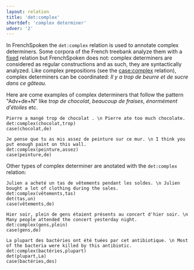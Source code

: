 ```yaml
---
layout: relation
title: 'det:complex'
shortdef: 'complex determiner'
udver: '2'
---
```


In FrenchSpoken the `det:complex` relation is used to annotate complex determiners. Some corpora of the French treebank analyze them with a [fixed]() relation but FrenchSpoken does not: complex determiners are considered as regular constructions and as such, they are syntactically analyzed.
Like complex prepositions (see the [case:complex]() relation), complex determiners can be coordinated: _Il y a trop de beurre et de sucre dans ce gâteau._

Here are come examples of complex determiners that follow the pattern "Adv+de+N" like _trop de chocolat_, _beaucoup de fraises_, _énormément d'étoiles_ etc. 

~~~ sdparse
Pierre a mangé trop de chocolat . \n Pierre ate too much chocolate.
det:complex(chocolat,trop)
case(chocolat,de)
~~~

~~~ sdparse
Je pense que tu as mis assez de peinture sur ce mur. \n I think you put enough paint on this wall.
det:complex(peinture,assez)
case(peinture,de)
~~~ 

Other types of complex determiner are anotated with the `det:complex` relation:

~~~ sdparse
Julien a acheté un tas de vêtements pendant les soldes. \n Julien bought a lot of clothing during the sales.
det:complex(vêtements,tas)
det(tas,un)
case(vêtements,de)
~~~ 

~~~ sdparse
Hier soir, plein de gens étaient présents au concert d'hier soir. \n Many people attended the concert yesterday night.
det:complex(gens,plein)
case(gens,de)
~~~ 

~~~ sdparse
La plupart des bactéries ont été tuées par cet antibiotique. \n Most of the bacteria were killed by this antibiotic.
det:complex(bactéries,plupart)
det(plupart,La)
case(bactéries,des)
~~~
